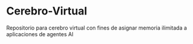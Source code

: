 # Cerebro-Virtual
Repositorio para cerebro virtual con fines de asignar memoria ilimitada a aplicaciones de agentes AI
